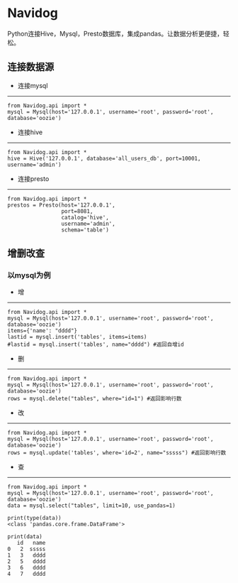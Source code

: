 # Navidog

Python连接Hive，Mysql，Presto数据库，集成pandas。让数据分析更便捷，轻松。

## 连接数据源

- 连接mysql

-----
    from Navidog.api import *
    mysql = Mysql(host='127.0.0.1', username='root', password='root', database='oozie')
    
- 连接hive

-----
    from Navidog.api import *
    hive = Hive('127.0.0.1', database='all_users_db', port=10001, username='admin')
    

- 连接presto

-----
    from Navidog.api import *
    prestos = Presto(host='127.0.0.1',
                     port=8081,
                     catalog='hive',
                     username='admin',
                     schema='table') 
                     
                     
   
## 增删改查
 
### 以mysql为例

- 增

-----
    from Navidog.api import *
    mysql = Mysql(host='127.0.0.1', username='root', password='root', database='oozie')
    items={'name': "dddd"}
    lastid = mysql.insert('tables', items=items)
    #lastid = mysql.insert('tables', name="dddd") #返回自增id
    
    
- 删

-----
    from Navidog.api import *
    mysql = Mysql(host='127.0.0.1', username='root', password='root', database='oozie')
    rows = mysql.delete("tables", where="id=1") #返回影响行数
    
    
- 改

-----
    from Navidog.api import *
    mysql = Mysql(host='127.0.0.1', username='root', password='root', database='oozie')
    rows = mysql.update('tables', where='id=2', name="sssss") #返回影响行数
    
- 查

-----
    from Navidog.api import *
    mysql = Mysql(host='127.0.0.1', username='root', password='root', database='oozie')
    data = mysql.select("tables", limit=10, use_pandas=1)
    
    print(type(data))
    <class 'pandas.core.frame.DataFrame'>

    print(data)
       id   name
    0   2  sssss
    1   3   dddd
    2   5   dddd
    3   6   dddd
    4   7   dddd
 
    
    
    
    


